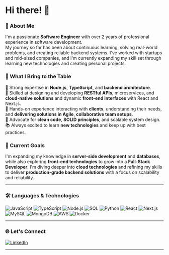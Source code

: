 # Hi there! 👋

### 🌟 About Me
I'm a passionate **Software Engineer** with over 2 years of professional experience in software development.  
My journey so far has been about continuous learning, solving real-world problems, and creating reliable backend systems. I've worked with startups and mid-sized companies, and I'm currently expanding my skill set through learning new technologies and creating personal projects.  

### 💼 What I Bring to the Table
🚀 Strong expertise in **Node.js**, **TypeScript**, and **backend architecture**.  
🔧 Skilled at designing and developing **RESTful APIs**, microservices, and **cloud-native solutions** and dynamic **front-end interfaces** with React and Next.js.  
🤝 Hands-on experience interacting with **clients**, understanding their needs, and **delivering solutions in Agile**, **collaborative team setups**.  
🧹 Advocate for **clean code**, **SOLID principles**, and scalable system design.  
📚 Always excited to learn **new technologies** and keep up with best practices.  


### 🎯 Current Goals
I'm expanding my knowledge in **server-side development** and **databases**, while also exploring **front-end technologies** to grow into a **Full-Stack Developer**.
I'm diving deeper into **cloud technologies** and refining my skills to deliver **production-grade backend solutions** with a focus on scalability and reliability.

---

### 🛠️ Languages & Technologies

![JavaScript](https://img.shields.io/badge/-JavaScript-F7DF1E?logo=javascript&logoColor=black&style=flat-square)
![TypeScript](https://img.shields.io/badge/-TypeScript-3178C6?logo=typescript&logoColor=white&style=flat-square)
![Node.js](https://img.shields.io/badge/-Node.js-339933?logo=node.js&logoColor=white&style=flat-square)
![SQL](https://img.shields.io/badge/-SQL-4479A1?logo=postgresql&logoColor=white&style=flat-square)
![Python](https://img.shields.io/badge/-Python-3776AB?logo=python&logoColor=white&style=flat-square)
![React](https://img.shields.io/badge/-React-61DAFB?logo=react&logoColor=black&style=flat-square)
![Next.js](https://img.shields.io/badge/-Next.js-000000?logo=next.js&logoColor=white&style=flat-square)
![MySQL](https://img.shields.io/badge/-MySQL-4479A1?logo=mysql&logoColor=white&style=flat-square)
![MongoDB](https://img.shields.io/badge/-MongoDB-47A248?logo=mongodb&logoColor=white&style=flat-square)
![AWS](https://img.shields.io/badge/-AWS-232F3E?logo=amazon-aws&logoColor=white&style=flat-square)
![Docker](https://img.shields.io/badge/-Docker-2496ED?logo=docker&logoColor=white&style=flat-square)

---

### 🌐 Let's Connect

[![LinkedIn](https://img.shields.io/badge/LinkedIn-Connect-blue?logo=linkedin&style=flat-square)](https://www.linkedin.com/in/sharmanidhi0406/)

---

